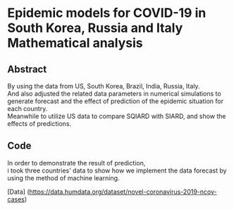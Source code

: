 # Epidemic models for COVID-19 in South Korea, Russia and Italy Mathematical analysis

## Abstract
By using the data from US, South Korea, Brazil, India, Russia, Italy.</br>
And also adjusted the related data parameters in numerical simulations to generate forecast and the effect of prediction of the epidemic situation for each country.</br>
Meanwhile to utilize US data to compare SQIARD with SIARD, and show the effects of predictions.</br>

## Code
In order to demonstrate the result of prediction,</br>
i took three countries' data to show how we implement the data forecast by using the method of machine learning.

[Data] (https://data.humdata.org/dataset/novel-coronavirus-2019-ncov-cases)
